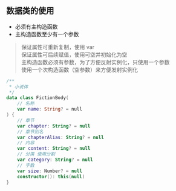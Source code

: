 ## 数据类的使用
- 必须有主构造函数
- 主构造函数至少有一个参数  

> 保证属性可重新复制，使用 var  
> 保证属性可后续赋值，使用可空并初始化为空  
> 主构造函数必须有参数，为了方便反射实例化，只使用一个参数  
> 使用一个次构造函数（空参数）来方便发射实例化  
```kotlin
/**
 * 小说体
 */
data class FictionBody(
    // 名称
    var name: String? = null
) {
    // 章节
    var chapter: String? = null
    // 章节别名
    var chapterAlias: String? = null
    // 内容
    var content: String? = null
    // 分类 使用分割
    var category: String? = null
    // 字数
    var size: Number? = null
    constructor(): this(null)
}
```